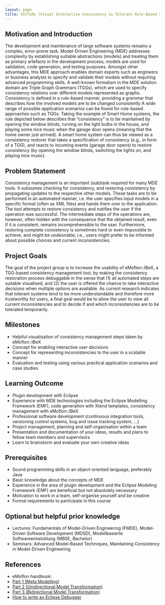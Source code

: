 ```yaml
---
layout: page
title: VICToRy (Visual Interactive Consistency in Tolerant Rule-Based Systems)
---
```


## Motivation and Introduction

The development and maintenance of large software systems remains a complex, error-prone task. Model-Driven Engineering (MDE) addresses complexity by establishing suitable abstractions (models) and treating them as primary artefacts in the development process; models are used for validation, code generation, and testing purposes. Amongst other advantages, this MDE approach enables domain experts such as engineers or business analysts to specify and validate their models without requiring advanced programming skills. A well-known formalism in the MDE solution domain are Triple Graph Grammars (TGGs), which are used to specify consistency relations over different models represented as graphs.  Consistency is defined in a rule-based manner, providing a grammar that describes how the involved models are to be changed consistently
A wide range of possible application scenarios can be found for rule-based approaches such as TGGs. Taking the example of Smart Home systems, the rule depicted below describes that “consistency” is to be maintained by opening the window blinds, turning on the light bulbs in the house, and playing some nice music when the garage door opens (meaning that the home owner just arrived).  A smart home system can thus be viewed as a consistency restorer that takes a specification of consistency (e.g., in form of a TGG), and reacts to incoming events (garage door opens) to restore consistency (by opening the window blinds, switching the lights on, and playing nice music). 

## Problem Statement

Consistency management is an important (sub)task required for many MDE tools. It subsumes checking for consistency, and restoring consistency by propagating updates to the respective other models. These tasks are to be performed in an automated manner, i.e. the user specifies input models in a specific format (often as XML files) and hands them over to the application. The tool attempts to restore consistency and notifies the user if the operation was successful. The intermediate steps of the operations are, however, often hidden with the consequence that the obtained result, even if it is consistent, remains incomprehensible to the user.  Furthermore, restoring complete consistency is sometimes hard or even impossible to achieve, and might be undesirable, i.e., users might prefer to be informed about possible choices and current inconsistencies.

## Project Goals 

The goal of the project group is to increase the usability of eMoflon::IBeX, a TGG-based consistency management tool, by making the consistency restoration process debuggable in the sense that (1) all automated steps are suitable visualised, and (2) the user is offered the chance to take interactive decisions when multiple options are available.  As current research indicates that tolerant systems tend to be more understandable and therefore more trustworthy for users, a final goal would be to allow the user to view all current inconsistencies and to decide if and which inconsistencies are to be tolerated temporarily.

## Milestones 
*	Helpful visualisation of consistency management steps taken by eMoflon::IBeX
*	Concept for enabling interactive user decisions
*	Concept for representing inconsistencies to the user in a scalable manner
*	Evaluation and testing using various practical application scenarios and case studies

## Learning Outcome
*	Plugin development with Eclipse
*	Experience with MDE technologies including the Eclipse Modelling Framework (EMF), code generation with Xtend templates, consistency management with eMoflon::IBeX 
*	Professional software development (continuous integration tools, versioning control systems, bug and issue tracking system, …)
*	Project management, planning and self-organisation within a team
*	Presentation and documentation of your ideas, results and plans to fellow team members and supervisors
*	Learn to brainstorm and evaluate your own creative ideas

## Prerequisites
*	Sound programming skills in an object-oriented language, preferably Java
* Basic knowledge about the concepts of MDE
*	Experience in the area of plugin development and the Eclipse Modeling Framework (EMF) are beneficial but not absolutely necessary
*	Motivation to work in a team, self-organise yourself and be creative
*	Formal requirements to participate in this course 

## Optional but helpful prior knowledge
*	Lectures: Fundamentals of Model-Driven Engineering (FMDE), Model-Driven Software Development (MDSD), Modellbasierte Softwareentwicklung (MBSE, Bachelor)
*	Seminars: Advanced Model-Based Techniques, Maintaining Consistency in Model-Driven Engineering

## References
*	eMoflon handbook:
  * [Part 1 (Meta Modelling)](https://paper.dropbox.com/doc/Meta-Modelling-with-eMoflonIBeX-zyOqELGZ0X9jL85TAs7pf)
  * [Part 2 (Unidirectional Model Transformation)](https://paper.dropbox.com/doc/Unidirectional-Model-Transformation-with-eMoflonIBeX-siVjGl9SaMSuBnBYEv6cG)
  * [Part 3 (Bidirectional Model Transformation)](https://paper.dropbox.com/doc/Bidirectional-Model-Transformation-with-eMoflonIBeX-GxyQmS2198CgxBhOCj8Hv)
*	[How to write an Eclipse Debugger](https://www.eclipse.org/articles/Article-Debugger/how-to.html)
